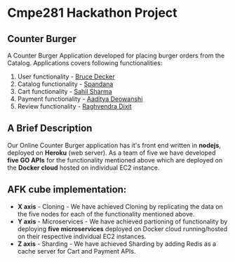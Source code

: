 # Cmpe281 Hackathon Project

## Counter Burger
A Counter Burger Application developed for placing burger orders from the Catalog. Applications covers following functionalities:

1. User functionality    - [Bruce Decker](https://github.com/Bruce-Decker)
2. Catalog functionality - [Spandana](https://github.com/spandana7)
3. Cart functionality    - [Sahil Sharma](https://github.com/Sahil12S)
4. Payment functionality - [Aaditya Deowanshi](https://github.com/iamdeowanshi)
5. Review functionality  - [Raghvendra Dixit](https://github.com/raghvendra1218)

## A Brief Description
Our Online Counter Burger application has it's front end written in **nodejs**, deployed on **Heroku** (web server). As a team of five we have developed **five GO APIs** for the functionality mentioned above which are deployed on the **Docker cloud** hosted on individual EC2 instance.  

## AFK cube implementation:
* **X axis** - Cloning - We have achieved Cloning by replicating the data on the five nodes for each of the functionality mentioned above.  
* **Y axis** - Microservices - We have achieved partioning of functionality by deploying **five microservices** deployed on Docker cloud running/hosted on their respective individual EC2 instances.
* **Z axis** - Sharding - We have achieved Sharding by adding Redis as a cache server for Cart and Payment APIs.  